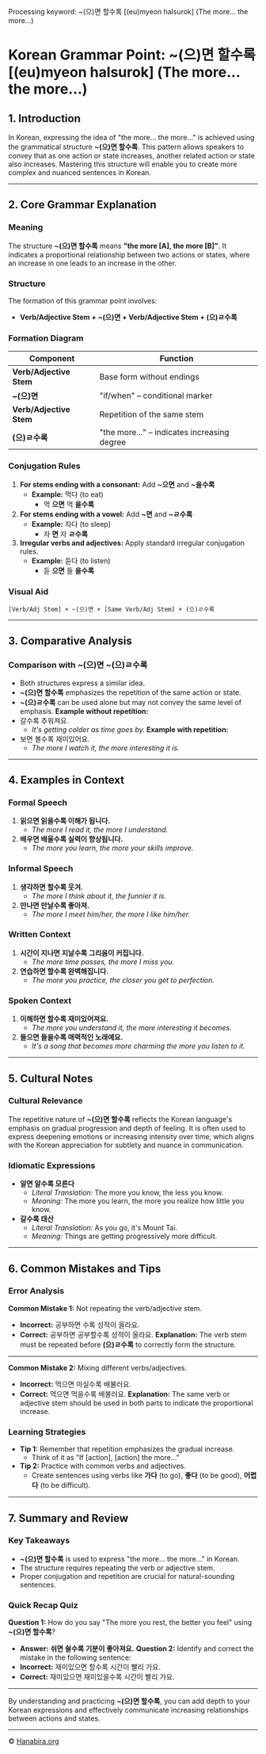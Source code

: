 Processing keyword: ~(으)면 할수록 [(eu)myeon halsurok] (The more... the more...)
# Korean Grammar Point: ~(으)면 할수록 [(eu)myeon halsurok] (The more... the more...)

## 1. Introduction
In Korean, expressing the idea of "the more... the more..." is achieved using the grammatical structure **~(으)면 할수록**. This pattern allows speakers to convey that as one action or state increases, another related action or state also increases. Mastering this structure will enable you to create more complex and nuanced sentences in Korean.

---
## 2. Core Grammar Explanation
### Meaning
The structure **~(으)면 할수록** means **"the more [A], the more [B]"**. It indicates a proportional relationship between two actions or states, where an increase in one leads to an increase in the other.
### Structure
The formation of this grammar point involves:
- **Verb/Adjective Stem + ~(으)면 + Verb/Adjective Stem + (으)ㄹ수록**
### Formation Diagram
| Component                        | Function                                      |
|----------------------------------|-----------------------------------------------|
| **Verb/Adjective Stem**          | Base form without endings                     |
| **~(으)면**                       | "if/when" – conditional marker                |
| **Verb/Adjective Stem**          | Repetition of the same stem                   |
| **(으)ㄹ수록**                    | "the more..." – indicates increasing degree   |
### Conjugation Rules
1. **For stems ending with a consonant:** Add **~으면** and **~을수록**
   - **Example:** 먹다 (to eat)
     - 먹 **으면** 먹 **을수록**
2. **For stems ending with a vowel:** Add **~면** and **~ㄹ수록**
   - **Example:** 자다 (to sleep)
     - 자 **면** 자 **ㄹ수록**
3. **Irregular verbs and adjectives:** Apply standard irregular conjugation rules.
   - **Example:** 듣다 (to listen)
     - 듣 **으면** 들 **을수록**
### Visual Aid
```
[Verb/Adj Stem] + ~(으)면 + [Same Verb/Adj Stem] + (으)ㄹ수록
```
---
## 3. Comparative Analysis
### Comparison with ~(으)면 ~(으)ㄹ수록
- Both structures express a similar idea.
- **~(으)면 할수록** emphasizes the repetition of the same action or state.
- **~(으)ㄹ수록** can be used alone but may not convey the same level of emphasis.
**Example without repetition:**
- 갈수록 추워져요.
  - *It's getting colder as time goes by.*
**Example with repetition:**
- 보면 볼수록 재미있어요.
  - *The more I watch it, the more interesting it is.*
---
## 4. Examples in Context
### Formal Speech
1. **읽으면 읽을수록 이해가 됩니다.**
   - *The more I read it, the more I understand.*
2. **배우면 배울수록 실력이 향상됩니다.**
   - *The more you learn, the more your skills improve.*
### Informal Speech
1. **생각하면 할수록 웃겨.**
   - *The more I think about it, the funnier it is.*
2. **만나면 만날수록 좋아져.**
   - *The more I meet him/her, the more I like him/her.*
### Written Context
1. **시간이 지나면 지날수록 그리움이 커집니다.**
   - *The more time passes, the more I miss you.*
2. **연습하면 할수록 완벽해집니다.**
   - *The more you practice, the closer you get to perfection.*
### Spoken Context
1. **이해하면 할수록 재미있어져요.**
   - *The more you understand it, the more interesting it becomes.*
2. **들으면 들을수록 매력적인 노래예요.**
   - *It's a song that becomes more charming the more you listen to it.*
---
## 5. Cultural Notes
### Cultural Relevance
The repetitive nature of **~(으)면 할수록** reflects the Korean language's emphasis on gradual progression and depth of feeling. It is often used to express deepening emotions or increasing intensity over time, which aligns with the Korean appreciation for subtlety and nuance in communication.
### Idiomatic Expressions
- **알면 알수록 모른다**
  - *Literal Translation:* The more you know, the less you know.
  - *Meaning:* The more you learn, the more you realize how little you know.
- **갈수록 태산**
  - *Literal Translation:* As you go, it's Mount Tai.
  - *Meaning:* Things are getting progressively more difficult.
---
## 6. Common Mistakes and Tips
### Error Analysis
**Common Mistake 1:** Not repeating the verb/adjective stem.
- **Incorrect:** 공부하면 수록 성적이 올라요.
- **Correct:** 공부하면 공부할수록 성적이 올라요.
**Explanation:** The verb stem must be repeated before **(으)ㄹ수록** to correctly form the structure.
---
**Common Mistake 2:** Mixing different verbs/adjectives.
- **Incorrect:** 먹으면 마실수록 배불러요.
- **Correct:** 먹으면 먹을수록 배불러요.
**Explanation:** The same verb or adjective stem should be used in both parts to indicate the proportional increase.
### Learning Strategies
- **Tip 1:** Remember that repetition emphasizes the gradual increase.
  - Think of it as "If [action], [action] the more..."
- **Tip 2:** Practice with common verbs and adjectives.
  - Create sentences using verbs like **가다** (to go), **좋다** (to be good), **어렵다** (to be difficult).
---
## 7. Summary and Review
### Key Takeaways
- **~(으)면 할수록** is used to express "the more... the more..." in Korean.
- The structure requires repeating the verb or adjective stem.
- Proper conjugation and repetition are crucial for natural-sounding sentences.
### Quick Recap Quiz
**Question 1:** How do you say "The more you rest, the better you feel" using **~(으)면 할수록**?
- **Answer:** **쉬면 쉴수록 기분이 좋아져요.**
**Question 2:** Identify and correct the mistake in the following sentence:
- **Incorrect:** 재미있으면 할수록 시간이 빨리 가요.
- **Correct:** 재미있으면 재미있을수록 시간이 빨리 가요.
---
By understanding and practicing **~(으)면 할수록**, you can add depth to your Korean expressions and effectively communicate increasing relationships between actions and states.

---
© [Hanabira.org](https://hanabira.org)
